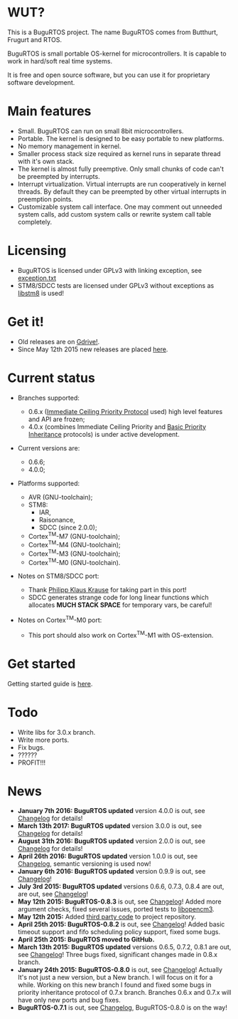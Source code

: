 # WUT? #
This is a BuguRTOS project.
The name BuguRTOS comes from Butthurt, Frugurt and RTOS.

BuguRTOS is small portable OS-kernel for microcontrollers.
It is capable to work in hard/soft real time systems.

It is free and open source software, but you can use it for
proprietary software development.

# Main features #
* Small. BuguRTOS can run on small 8bit microcontrollers.
* Portable. The kernel is designed to be easy portable to new platforms.
* No memory management in kernel.
* Smaller process stack size required as kernel runs in separate thread with it's own stack.
* The kernel is almost fully preemptive. Only small chunks of code can't be preempted by interrupts.
* Interrupt virtualization. Virtual interrupts are run cooperatively in kernel threads. By default they can be preempted by other virtual interrupts in preemption points.
* Customizable system call interface. One may comment out unneeded system calls, add custom system calls or rewrite system call table completely.

# Licensing #
* BuguRTOS is licensed under GPLv3 with linking exception, see [exception.txt](./exception.txt)
* STM8/SDCC tests are licensed under GPLv3 without exceptions as [libstm8](https://github.com/mnd/libstm8) is used!

# Get it! #
* Old releases are on [Gdrive!](https://drive.google.com/folderview?id=0B32mjehjqcIOYlFtNnRSc0JxdGc&usp=sharing).
* Since May 12th 2015 new releases are placed [here](https://github.com/shkolnick-kun/bugurtos/releases).

# Current status #
* Branches supported:
  * 0.6.x ([Immediate Ceiling Priority Protocol](http://en.wikipedia.org/wiki/Priority_ceiling_protocol) used) high level features and API are frozen;
  * 4.0.x (combines Immediate Ceiling Priority and [Basic Priority Inheritance](http://en.wikipedia.org/wiki/Priority_inheritance) protocols) is under active development.

* Current versions are:
  * 0.6.6;
  * 4.0.0;

* Platforms supported:
  * AVR (GNU-toolchain);
  * STM8:
    * IAR,
    * Raisonance,
    * SDCC (since 2.0.0);
  * Cortex<sup>TM</sup>-M7 (GNU-toolchain);
  * Cortex<sup>TM</sup>-M4 (GNU-toolchain);
  * Cortex<sup>TM</sup>-M3 (GNU-toolchain);
  * Cortex<sup>TM</sup>-M0 (GNU-toolchain).

* Notes on STM8/SDCC port:
  * Thank [Philipp Klaus Krause](https://github.com/spth) for taking part in this port!
  * SDCC generates strange code for long linear functions which allocates __MUCH STACK SPACE__ for temporary vars, be careful!

* Notes on Cortex<sup>TM</sup>-M0 port:
  * This port should also work on Cortex<sup>TM</sup>-M1 with OS-extension.

# Get started #
Getting started guide is [here](./doc/GettingStartedEN.md).

# Todo #
* Write libs for 3.0.x branch.
* Write more ports.
* Fix bugs.
* ??????
* PROFIT!!!

# News #
* **January 7th 2016: BuguRTOS updated** version 4.0.0 is out, see [Changelog](./doc/Changelog.md) for details!
* **March 13th 2017: BuguRTOS updated** version 3.0.0 is out, see [Changelog](./doc/Changelog.md) for details!
* **August 31th 2016: BuguRTOS updated** version 2.0.0 is out, see [Changelog](./doc/Changelog.md) for details!
* **April 26th 2016: BuguRTOS updated** version 1.0.0 is out, see [Changelog](./doc/Changelog.md), semantic versioning is used now!
* **January 6th 2016: BuguRTOS updated** version 0.9.9 is out, see [Changelog](./doc/Changelog.md)!
* **July 3rd 2015: BuguRTOS updated** versions 0.6.6, 0.7.3, 0.8.4 are out,  are out, see [Changelog](./doc/Changelog.md)!
* **May 12th 2015: BuguRTOS-0.8.3** is out, see [Changelog](./doc/Changelog.md)! Added more argument checks, fixed several issues, ported tests to [libopencm3](https://github.com/libopencm3/libopencm3).
* **May 12th 2015:** Added [third party code](https://github.com/shkolnick-kun/bugurtos/tree/archives) to project repository.
* **April 25th 2015: BuguRTOS-0.8.2** is out, see [Changelog](./doc/Changelog.md)! Added basic timeout support and fifo scheduling policy support, fixed some bugs.
* **April 25th 2015: BuguRTOS moved to GitHub.**
* **March 13th 2015: BuguRTOS updated** versions 0.6.5, 0.7.2, 0.8.1 are out, see [Changelog](./doc/Changelog.md)! Three bugs fixed, significant changes made in 0.8.x branch.
* **January 24th 2015: BuguRTOS-0.8.0** is out, see [Changelog](./doc/Changelog.md)! Actually It's not just a new version, but a New branch. I will focus on it for a while. Working on this new branch I found and fixed some bugs in priority inheritance protocol of 0.7.x branch. Branches 0.6.x and 0.7.x will have only new ports and bug fixes.
* **BuguRTOS-0.7.1** is out, see [Changelog](./doc/Changelog.md), BuguRTOS-0.8.0 is on the way!
